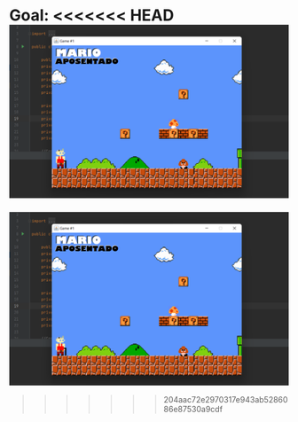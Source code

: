 Goal:
<<<<<<< HEAD
![Mario Aposentado](res/goal.png)
=======
![Mario Aposentado](res/goal.png)
>>>>>>> 204aac72e2970317e943ab5286086e87530a9cdf
